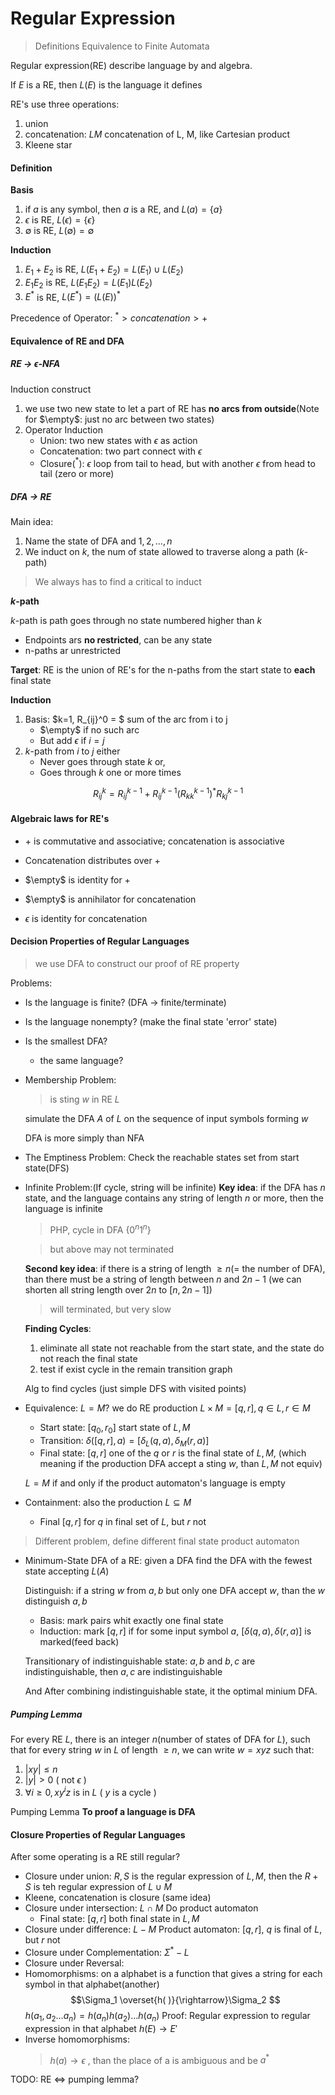 # Regular Expression

> Definitions
> Equivalence to Finite Automata

Regular expression(RE) describe language by and algebra.

If $E$ is a RE, then $L(E)$ is the language it defines

RE's use three operations: 
1. union
2. concatenation: $LM$ concatenation of L, M, like Cartesian product
3. Kleene star

#### Definition

**Basis**
1. if $a$ is any symbol, then $a$ is a RE, and $L(a) = \{a\}$
2. $\epsilon$ is RE, $L(\epsilon) = \{\epsilon\}$ 
3. $\emptyset$ is RE, $L(\emptyset) = \emptyset$

**Induction**
1. $E_1 + E_2$ is RE, $L(E_1 + E_2) = L(E_1) \cup L(E_2)$
2. $E_1E_2$ is RE, $L(E_1E_2) = L(E_1)L(E_2)$
3. $E^*$ is RE, $L(E^*) = (L(E))^*$

Precedence of Operator: $^* > concatenation > +$

#### Equivalence of RE and DFA

##### RE $\to$ $\epsilon$-NFA

Induction construct

1. we use two new state to let a part of RE has **no arcs from outside**(Note for $\empty$: just no arc between two states)
2. Operator Induction
    - Union: two new states with $\epsilon$ as action
    - Concatenation: two part connect with $\epsilon$ 
    - Closure($^*$): $\epsilon$ loop from tail to head, but with another $\epsilon$ from head to tail (zero or more)

##### DFA $\to$ RE

Main idea: 
1. Name the state of DFA and $1, 2, \dots, n$
2. We induct on $k$, the num of state allowed to traverse along a path ($k$-path)
> We always has to find a critical to induct

**$k$-path**

$k$-path is path goes through no state numbered higher than $k$

- Endpoints ars **no restricted**, can be any state
- n-paths ar unrestricted

**Target**: RE is the union of RE's for the n-paths from the start state to **each** final state

**Induction**
1. Basis: $k=1, R_{ij}^0 = $ sum of the arc from i to j
    - $\empty$ if no such arc
    - But add $\epsilon$ if $i=j$
2. $k$-path from $i$ to $j$ either
    - Never goes through state $k$ or,
    - Goes through $k$ one or more times

  $$
    R_{ij}^k = R_{ij}^{k-1} + R_{ij}^{k-1}(R_{kk}^{k-1})^*R_{kj}^{k-1}
  $$

#### Algebraic laws for RE's

- $+$ is commutative and associative; concatenation is associative
- Concatenation distributes over $+$

- $\empty$ is identity for $+$
- $\empty$ is annihilator for concatenation
- $\epsilon$ is identity for concatenation

#### Decision Properties of Regular Languages

> we use DFA to construct our proof of RE property

Problems:
- Is the language is finite? (DFA $\to$ finite/terminate)
- Is the language nonempty? (make the final state 'error' state)
- Is the smallest DFA?
  - the same language?

- Membership Problem:
  > is sting $w$ in RE $L$

  simulate the DFA $A$ of $L$ on the sequence of input symbols forming $w$

  DFA is more simply than NFA

- The Emptiness Problem:
  Check the reachable states set from start state(DFS)
- Infinite Problem:(If cycle, string will be infinite) 
  **Key idea**: if the DFA has $n$ state, and the language contains any string of length $n$ or more, then the language is infinite
  > PHP, cycle in DFA $\{0^n1^n\}$
  
  > but above may not terminated

  **Second key idea**: if there is a string of length $\ge n$(= the number of DFA), than there must be a string of length between $n$ and $2n-1$ (we can shorten all string length over $2n$ to $[n, 2n-1]$)
  > will terminated, but very slow

  **Finding Cycles**:
    1. eliminate all state not reachable from the start state, and the state do not reach the final state
    2. test if exist cycle in the remain transition graph

    Alg to find cycles (just simple DFS with visited points)

- Equivalence: $L = M$? 
  we do RE production $L\times M = [q, r], q\in L, r\in M$
  - Start state: $[q_0, r_0]$ start state of $L, M$
  - Transition: $\delta([q,r], a) = [\delta_L(q, a),  \delta_M(r, a)]$
  - Final state: $[q, r]$ one of the $q$ or $r$ is the final state of $L, M$, (which meaning if the production DFA accept a sting $w$, than $L, M$ not equiv)

  $L = M$ if and only if the product automaton's language is empty
- Containment: also the production $L \subseteq M$
  - Final $[q, r]$ for $q$ in final set of $L$, but $r$ not

> Different problem, define different final state product automaton

- Minimum-State DFA of a RE:
  given a DFA find the DFA with the fewest state accepting $L(A)$

  Distinguish: if a string $w$ from $a, b$ but only one DFA accept $w$, than the $w$ distinguish $a, b$

  - Basis: mark pairs whit exactly one final state
  - Induction: mark $[q, r]$ if for some input symbol $a$, $[\delta(q,a), \delta(r,a)]$ is marked(feed back)

  Transitionary of indistinguishable state: $a, b$ and $b, c$ are indistinguishable, then $a, c$ are indistinguishable

  And After combining indistinguishable state, it the optimal minium DFA.

##### Pumping Lemma

For every RE $L$, there is an integer $n$(number of states of DFA for $L$), such that
for every string $w$ in $L$ of length $\ge n$,
we can write $w = xyz$ such that:
1. $|xy| \le n$
2. $|y| > 0$ ( not $\epsilon$ )
3. $\forall i\ge 0, xy^iz$ is in $L$ ( $y$ is a cycle )

Pumping Lemma **To proof a language is DFA**

#### Closure Properties of Regular Languages

After some operating is a RE still regular?

- Closure under union: $R, S$ is the regular expression of $L, M$, then the $R+S$ is teh regular expression of $L \cup M$
- Kleene, concatenation is closure (same idea)
- Closure under intersection: $L \cap M$
  Do product automaton
  - Final state: $[q, r]$ both final state in $L, M$
- Closure under difference: $L - M$
  Product automaton: $[q, r]$, $q$ is final of $L$, but $r$ not
- Closure under Complementation: $\Sigma^* - L$
- Closure under Reversal:
- Homomorphisms: on a alphabet is a function that gives a string for each symbol in that alphabet(another) $$\Sigma_1 \overset{h( )}{\rightarrow}\Sigma_2 $$
    $h(a_1, a_2\dots a_n) = h(a_n)h(a_2)\dots h(a_n)$
    Proof: Regular expression to regular expression in that alphabet $h(E) \to E'$
- Inverse homomorphisms: 
    > $h(a) \to \epsilon$ , than the place of a is ambiguous and be $a^*$

TODO: RE $\iff$ pumping lemma?